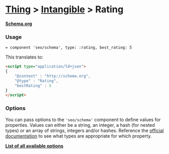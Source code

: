 # [Thing](thing.md) > [Intangible](intangible.md) > Rating

**[Schema.org](http://schema.org/Rating)**

### Usage

```haml
= component 'seo/schema', type: :rating, best_rating: 5
```

This translates to:

```html
<script type="application/ld+json">
{
    "@context" : "http://schema.org",
    "@type" : "Rating",
    "bestRating" : 5
}
</script>
```

### Options

You can pass options to the `'seo/schema'` component to define values for properties. Values can either be a string, an integer, a hash (for nested types) or an array of strings, integers and/or hashes. Reference the [official documentation](http://schema.org/Rating) to see what types are appropriate for which property.

**[List of all available options](https://github.com/jonhue/search-engine-optimization/blob/master/app/views/mozaic/seo/schema/types/_rating.html.erb)**
